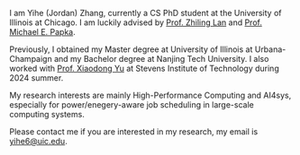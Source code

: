 I am Yihe (Jordan) Zhang, currently a CS PhD student at the University of Illinois at Chicago. I am luckily advised by [Prof. Zhiling Lan](https://cs.uic.edu/profiles/lan-zhiling/) and [Prof. Michael E. Papka](https://cs.uic.edu/profiles/papka-michael/). 

Previously, I obtained my Master degree at University of Illinois at Urbana-Champaign and my Bachelor degree at Nanjing Tech University. I also worked with [Prof. Xiaodong Yu](https://xiaodong-yu.github.io/) at Stevens Institute of Technology during 2024 summer.

My research interests are mainly High-Performance Computing and AI4sys, especially for power/enegery-aware job scheduling in large-scale computing systems.

Please contact me if you are interested in my research, my email is [yihe6@uic.edu](mailto:yihe6@uic.edu).



